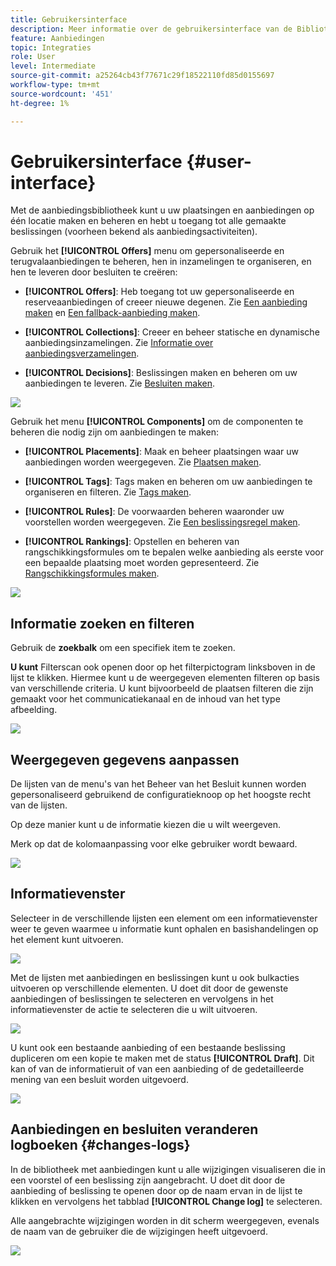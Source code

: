 ```yaml
---
title: Gebruikersinterface
description: Meer informatie over de gebruikersinterface van de Bibliotheek van de Aanbieding.
feature: Aanbiedingen
topic: Integraties
role: User
level: Intermediate
source-git-commit: a25264cb43f77671c29f18522110fd85d0155697
workflow-type: tm+mt
source-wordcount: '451'
ht-degree: 1%

---
```


# Gebruikersinterface {#user-interface}

Met de aanbiedingsbibliotheek kunt u uw plaatsingen en aanbiedingen op één locatie maken en beheren en hebt u toegang tot alle gemaakte beslissingen (voorheen bekend als aanbiedingsactiviteiten).

Gebruik het **[!UICONTROL Offers]** menu om gepersonaliseerde en terugvalaanbiedingen te beheren, hen in inzamelingen te organiseren, en hen te leveren door besluiten te creëren:

* **[!UICONTROL Offers]**: Heb toegang tot uw gepersonaliseerde en reserveaanbiedingen of creeer nieuwe degenen. Zie [Een aanbieding maken](../offer-library/creating-personalized-offers.md) en [Een fallback-aanbieding maken](../offer-library/creating-fallback-offers.md).

* **[!UICONTROL Collections]**: Creeer en beheer statische en dynamische aanbiedingsinzamelingen. Zie [Informatie over aanbiedingsverzamelingen](../offer-library/creating-collections.md).

* **[!UICONTROL Decisions]**: Beslissingen maken en beheren om uw aanbiedingen te leveren. Zie [Besluiten maken](../offer-activities/create-offer-activities.md).

![](../../assets/offers_menu.png)

Gebruik het menu **[!UICONTROL Components]** om de componenten te beheren die nodig zijn om aanbiedingen te maken:

* **[!UICONTROL Placements]**: Maak en beheer plaatsingen waar uw aanbiedingen worden weergegeven. Zie [Plaatsen maken](../offer-library/creating-placements.md).

* **[!UICONTROL Tags]**: Tags maken en beheren om uw aanbiedingen te organiseren en filteren. Zie [Tags maken](../offer-library/creating-tags.md).

* **[!UICONTROL Rules]**: De voorwaarden beheren waaronder uw voorstellen worden weergegeven. Zie [Een beslissingsregel maken](../offer-library/creating-decision-rules.md).

* **[!UICONTROL Rankings]**: Opstellen en beheren van rangschikkingsformules om te bepalen welke aanbieding als eerste voor een bepaalde plaatsing moet worden gepresenteerd. Zie [Rangschikkingsformules maken](../offer-library/create-ranking-formulas.md).

![](../../assets/offer_activities.png)

## Informatie zoeken en filteren

Gebruik de **zoekbalk** om een specifiek item te zoeken.

**U kunt** Filterscan ook openen door op het filterpictogram linksboven in de lijst te klikken. Hiermee kunt u de weergegeven elementen filteren op basis van verschillende criteria. U kunt bijvoorbeeld de plaatsen filteren die zijn gemaakt voor het communicatiekanaal en de inhoud van het type afbeelding.

![](../../assets/filters.png)

## Weergegeven gegevens aanpassen

De lijsten van de menu&#39;s van het Beheer van het Besluit kunnen worden gepersonaliseerd gebruikend de configuratieknoop op het hoogste recht van de lijsten.

Op deze manier kunt u de informatie kiezen die u wilt weergeven.

Merk op dat de kolomaanpassing voor elke gebruiker wordt bewaard.

![](../../assets/columns.png)

## Informatievenster

Selecteer in de verschillende lijsten een element om een informatievenster weer te geven waarmee u informatie kunt ophalen en basishandelingen op het element kunt uitvoeren.

![](../../assets/information-pane.png)

Met de lijsten met aanbiedingen en beslissingen kunt u ook bulkacties uitvoeren op verschillende elementen. U doet dit door de gewenste aanbiedingen of beslissingen te selecteren en vervolgens in het informatievenster de actie te selecteren die u wilt uitvoeren.

![](../../assets/bulk-actions.png)

U kunt ook een bestaande aanbieding of een bestaande beslissing dupliceren om een kopie te maken met de status **[!UICONTROL Draft]**. Dit kan of van de informatieruit of van een aanbieding of de gedetailleerde mening van een besluit worden uitgevoerd.

![](../../assets/duplicate-offer.png)

## Aanbiedingen en besluiten veranderen logboeken {#changes-logs}

In de bibliotheek met aanbiedingen kunt u alle wijzigingen visualiseren die in een voorstel of een beslissing zijn aangebracht. U doet dit door de aanbieding of beslissing te openen door op de naam ervan in de lijst te klikken en vervolgens het tabblad **[!UICONTROL Change log]** te selecteren.

Alle aangebrachte wijzigingen worden in dit scherm weergegeven, evenals de naam van de gebruiker die de wijzigingen heeft uitgevoerd.

![](../../assets/change-logs.png)
